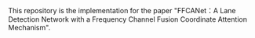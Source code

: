 This repository is the implementation for the paper "FFCANet：A Lane Detection Network with a Frequency Channel Fusion Coordinate Attention Mechanism".

